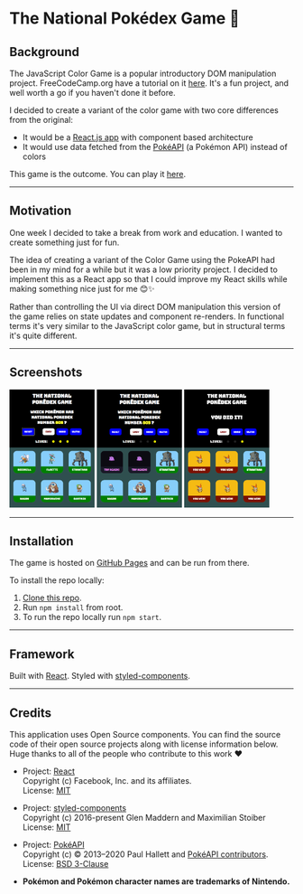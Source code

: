 # The National Pokédex Game 🌾

## Background

The JavaScript Color Game is a popular introductory DOM manipulation project. FreeCodeCamp.org have a tutorial on it [here](https://www.freecodecamp.org/news/learn-how-to-manipulate-the-dom-by-building-a-simple-javascript-color-game-1a3aec1d109a/). It's a fun project, and well worth a go if you haven't done it before.

I decided to create a variant of the color game with two core differences from the original:
- It would be a [React.js app](https://github.com/facebook/react) with component based architecture 
- It would use data fetched from the [PokéAPI](https://pokeapi.co/) (a Pokémon API) instead of colors

This game is the outcome. You can play it [here](https://devarrowsmith.github.io/national-pokedex-game/).

---

## Motivation

One week I decided to take a break from work and education. I wanted to create something just for fun. 

The idea of creating a variant of the Color Game using the PokeAPI had been in my mind for a while but it was a low priority project. I decided to implement this as a React app so that I could improve my React skills while making something nice just for me 😊✨

Rather than controlling the UI via direct DOM manipulation this version of the game relies on state updates and component re-renders. In functional terms it's very similar to the JavaScript color game, but in structural terms it's quite different.

---

## Screenshots

<img src="readme_assets/screen01.png" width="30%"
alt="Screenshot of the app. A header poses the question 'Which pokémon has National Pokédex Number 805?'. The header also shows a reset button, three difficulty buttons and a lives counter. Below this is a grid showing Pokémon images and names."/> <img src="readme_assets/screen02.png" width="30%"
alt="Screenshot of the app. Two of the pokémon in the grid have been clicked on. These were the wrong choices, and so their images have been replaced with images of the pokemon Ditto, under which is the text 'Try again!'. Two lives from the Lives counter have greyed out."/> <img src="readme_assets/screen03.png" width="30%"
alt="Screenshot of the app. The correct Pokémon (Stakataka) has been selected. All Pokémon aside from the correct one have been replaced with images of the pokemon Victin, under which is the text 'You win!'. The header now shows the text 'You did it!'."/>

---

## Installation

The game is hosted on [GitHub Pages](https://devarrowsmith.github.io/national-pokedex-game/) and can be run from there.

To install the repo locally:
1. [Clone this repo](https://docs.github.com/en/free-pro-team@latest/github/creating-cloning-and-archiving-repositories/cloning-a-repository).
2. Run `npm install` from root.
3. To run the repo locally run `npm start`.

---

## Framework

Built with [React](https://github.com/facebook/react).
Styled with [styled-components](https://styled-components.com/). 

---

## Credits

This application uses Open Source components. You can find the source code of their open source projects along with license information below. Huge thanks to all of the people who contribute to this work ❤️️ 

- Project: [React](https://github.com/facebook/react)  
Copyright (c) Facebook, Inc. and its affiliates.  
License: [MIT](https://github.com/facebook/react/blob/master/LICENSE)

- Project: [styled-components](https://github.com/styled-components/styled-components)  
Copyright (c) 2016-present Glen Maddern and Maximilian Stoiber  
License: [MIT](https://github.com/facebook/react/blob/master/LICENSE)

- Project: [PokéAPI](https://github.com/PokeAPI/pokeapi)   
Copyright (c) © 2013–2020 Paul Hallett and [PokéAPI contributors](https://github.com/PokeAPI/pokeapi#contributing).  
License: [BSD 3-Clause](https://github.com/PokeAPI/pokeapi/blob/master/LICENSE.md)

- **Pokémon and Pokémon character names are trademarks of Nintendo.**



